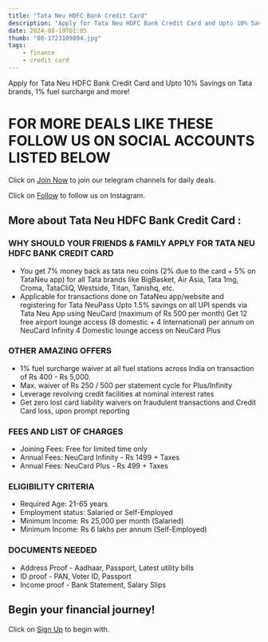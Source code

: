 ```yaml
---
title: "Tata Neu HDFC Bank Credit Card"
description: "Apply for Tata Neu HDFC Bank Credit Card and Upto 10% Savings on Tata brands, 1% fuel surcharge and more!"
date: 2024-08-19T01:05
thumb: "08-1723109894.jpg"
tags: 
    - finance
    - credit card
---
```


Apply for Tata Neu HDFC Bank Credit Card and Upto 10% Savings on Tata brands, 1% fuel surcharge and more!

# FOR MORE DEALS LIKE THESE FOLLOW US ON SOCIAL ACCOUNTS LISTED BELOW

Click on [Join Now](https://telegram.me/thecheapstore1 "Join Now Link") to join our telegram channels for daily deals.

Click on [Follow](https://www.instagram.com/tcs.offers/ "Follow Link") to follow us on Instagram.

## More about Tata Neu HDFC Bank Credit Card :

### WHY SHOULD YOUR FRIENDS & FAMILY APPLY FOR TATA NEU HDFC BANK CREDIT CARD

<ul class="list-disc pl-5">
<li>You get 7% money back as tata neu coins (2% due to the card + 5% on TataNeu app) for all Tata brands like BigBasket, Air Asia, Tata 1mg, Croma, TataCliQ, Westside, Titan, Tanishq, etc.</li>
<li>Applicable for transactions done on TataNeu app/website and registering for Tata NeuPass
Upto 1.5% savings on all UPI spends via Tata Neu App using NeuCard (maximum of Rs 500 per month)
Get 12 free airport lounge access (8 domestic + 4 International) per annum on NeuCard Infinity
4 Domestic lounge access on NeuCard Plus</li>
</ul>

### OTHER AMAZING OFFERS

<ul class="list-disc pl-5">
  <li>1% fuel surcharge waiver at all fuel stations across India on transaction of Rs 400 - Rs 5,000.</li>
  <li>Max. waiver of Rs 250 / 500 per statement cycle for Plus/Infinity</li>
  <li>Leverage revolving credit facilities at nominal interest rates</li>
  <li>Get zero lost card liability waivers on fraudulent transactions and Credit Card loss, upon prompt reporting</li>
</ul>

### FEES AND LIST OF CHARGES

<ul class="list-disc pl-5">
<li>Joining Fees: Free for limited time only</li>
<li>Annual Fees: NeuCard Infinity - Rs 1499 + Taxes</li>
<li>Annual Fees: NeuCard Plus - Rs 499 + Taxes</li>
</ul>

### ELIGIBILITY CRITERIA

<ul class="list-disc pl-5">
<li>Required Age: 21-65 years</li>
<li>Employment status: Salaried or Self-Employed</li>
<li>Minimum Income: Rs 25,000 per month (Salaried)</li>
<li>Minimum Income: Rs 6 lakhs per annum (Self-Employed)</li>
</ul>

### DOCUMENTS NEEDED

<ul class="list-disc pl-5">
<li>Address Proof - Aadhaar, Passport, Latest utility bills</li>
<li>ID proof - PAN, Voter ID, Passport</li>
<li>Income proof - Bank Statement, Salary Slips</li>
</ul>

## Begin your financial journey!

Click on [Sign Up](https://bitli.in/ho1iD74 "Sign Up Link") to begin with.